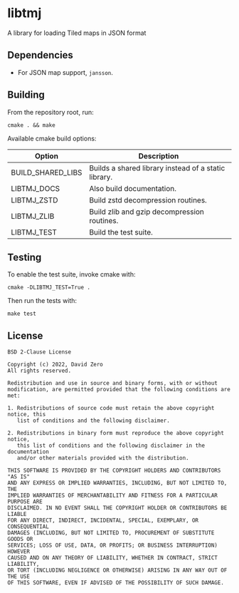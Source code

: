 # libtmj

A library for loading Tiled maps in JSON format

## Dependencies

- For JSON map support, `jansson`.

## Building

From the repository root, run:
```
cmake . && make
```

Available cmake build options:

Option              | Description
------------------- | -----------
BUILD\_SHARED\_LIBS | Builds a shared library instead of a static library.
LIBTMJ\_DOCS        | Also build documentation.
LIBTMJ\_ZSTD        | Build zstd decompression routines.
LIBTMJ\_ZLIB        | Build zlib and gzip decompression routines.
LIBTMJ\_TEST        | Build the test suite.

## Testing

To enable the test suite, invoke cmake with:
```
cmake -DLIBTMJ_TEST=True .
```
Then run the tests with:
```
make test
```

## License

    BSD 2-Clause License

    Copyright (c) 2022, David Zero
    All rights reserved.

    Redistribution and use in source and binary forms, with or without
    modification, are permitted provided that the following conditions are met:

    1. Redistributions of source code must retain the above copyright notice, this
       list of conditions and the following disclaimer.

    2. Redistributions in binary form must reproduce the above copyright notice,
       this list of conditions and the following disclaimer in the documentation
       and/or other materials provided with the distribution.

    THIS SOFTWARE IS PROVIDED BY THE COPYRIGHT HOLDERS AND CONTRIBUTORS "AS IS"
    AND ANY EXPRESS OR IMPLIED WARRANTIES, INCLUDING, BUT NOT LIMITED TO, THE
    IMPLIED WARRANTIES OF MERCHANTABILITY AND FITNESS FOR A PARTICULAR PURPOSE ARE
    DISCLAIMED. IN NO EVENT SHALL THE COPYRIGHT HOLDER OR CONTRIBUTORS BE LIABLE
    FOR ANY DIRECT, INDIRECT, INCIDENTAL, SPECIAL, EXEMPLARY, OR CONSEQUENTIAL
    DAMAGES (INCLUDING, BUT NOT LIMITED TO, PROCUREMENT OF SUBSTITUTE GOODS OR
    SERVICES; LOSS OF USE, DATA, OR PROFITS; OR BUSINESS INTERRUPTION) HOWEVER
    CAUSED AND ON ANY THEORY OF LIABILITY, WHETHER IN CONTRACT, STRICT LIABILITY,
    OR TORT (INCLUDING NEGLIGENCE OR OTHERWISE) ARISING IN ANY WAY OUT OF THE USE
    OF THIS SOFTWARE, EVEN IF ADVISED OF THE POSSIBILITY OF SUCH DAMAGE.

